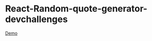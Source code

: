 # React-Random-quote-generator-devchallenges
[Demo](https://react-random-quote-generator-devchallenges.vercel.app/)
